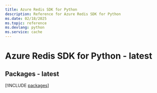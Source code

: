 ```yaml
---
title: Azure Redis SDK for Python
description: Reference for Azure Redis SDK for Python
ms.date: 02/18/2025
ms.topic: reference
ms.devlang: python
ms.service: cache
---
```

# Azure Redis SDK for Python - latest
## Packages - latest
[!INCLUDE [packages](redis-index.md)]